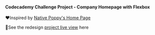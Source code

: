 #### Codecademy Challenge Project - Company Homepage with Flexbox

❤️Inspired by [Native Poppy's Home Page](https://www.nativepoppy.com/pages/flower-subscriptions)

💮See the redesign [project live view](https://sogalipeau.github.io/company-home-page/) here
